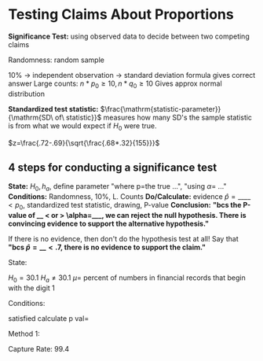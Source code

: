 
# Testing Claims About Proportions

**Significance Test:** using observed data to decide between two competing claims

Randomness: random sample

10% -> independent observation -> standard deviation formula gives correct answer
Large counts: $n*p_0 \geq 10, n*q_0 \geq 10$
Gives approx normal distribution

**Standardized test statistic:** $\frac{\mathrm{statistic-parameter}}{\mathrm{SD\ of\ statistic}}$
measures how many SD's the sample statistic is from what we would expect if $H_0$ were true.

$z=\frac{.72-.69}{\sqrt{\frac{.68*.32}{155}}}$

## 4 steps for conducting a significance test

**State:** $H_0,h_a$, define parameter "where p=the true ...", "using $\alpha=$ ..."
**Conditions:** Randomness, 10%, L. Counts
**Do/Calculate:** evidence $\hat p=\_\_\_\_<p_0$, standardized test statistic, drawing, P-value
**Conclusion:** **"bcs the P-value  of __ < or >  \alpha=___, we can reject the null hypothesis. There is convincing evidence to support the alternative hypothesis."**

If there is no evidence, then don't do the hypothesis test at all!
Say that **"bcs $\hat p = \_\_ <.7$, there is no evidence to support the claim."**

State:

$H_0=30.1$
$H_a \neq 30.1$
$µ=$ percent of numbers in financial records that begin with the digit 1

Conditions:

satisfied
calculate
p val=

Method 1:

Capture Rate: 99.4
